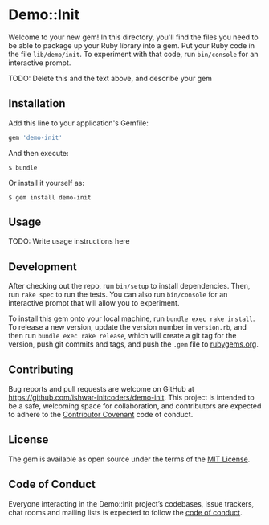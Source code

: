 # Demo::Init

Welcome to your new gem! In this directory, you'll find the files you need to be able to package up your Ruby library into a gem. Put your Ruby code in the file `lib/demo/init`. To experiment with that code, run `bin/console` for an interactive prompt.

TODO: Delete this and the text above, and describe your gem

## Installation

Add this line to your application's Gemfile:

```ruby
gem 'demo-init'
```

And then execute:

    $ bundle

Or install it yourself as:

    $ gem install demo-init

## Usage

TODO: Write usage instructions here

## Development

After checking out the repo, run `bin/setup` to install dependencies. Then, run `rake spec` to run the tests. You can also run `bin/console` for an interactive prompt that will allow you to experiment.

To install this gem onto your local machine, run `bundle exec rake install`. To release a new version, update the version number in `version.rb`, and then run `bundle exec rake release`, which will create a git tag for the version, push git commits and tags, and push the `.gem` file to [rubygems.org](https://rubygems.org).

## Contributing

Bug reports and pull requests are welcome on GitHub at https://github.com/ishwar-initcoders/demo-init. This project is intended to be a safe, welcoming space for collaboration, and contributors are expected to adhere to the [Contributor Covenant](http://contributor-covenant.org) code of conduct.

## License

The gem is available as open source under the terms of the [MIT License](https://opensource.org/licenses/MIT).

## Code of Conduct

Everyone interacting in the Demo::Init project’s codebases, issue trackers, chat rooms and mailing lists is expected to follow the [code of conduct](https://github.com/ishwar-initcoders/demo-init/blob/master/CODE_OF_CONDUCT.md).
